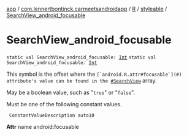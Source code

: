 [app](../../../index.md) / [com.lennertbontinck.carmeetsandroidapp](../../index.md) / [R](../index.md) / [styleable](index.md) / [SearchView_android_focusable](./-search-view_android_focusable.md)

# SearchView_android_focusable

`static val SearchView_android_focusable: `[`Int`](https://kotlinlang.org/api/latest/jvm/stdlib/kotlin/-int/index.html)
`static val SearchView_android_focusable: `[`Int`](https://kotlinlang.org/api/latest/jvm/stdlib/kotlin/-int/index.html)

This symbol is the offset where the ``[`android.R.attr#focusable`](#) attribute's value can be found in the ``[`#SearchView`](-search-view.md) array.

May be a boolean value, such as "`true`" or "`false`".

Must be one of the following constant values.

     ConstantValueDescription auto10

**Attr**
name android:focusable


